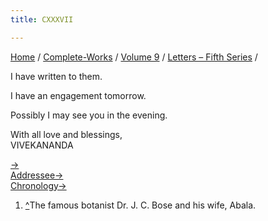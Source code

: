 ```yaml
---
title: CXXXVII

---
```



[Home](../../../index.htm) / [Complete-Works](../../complete_works.htm)
/ [Volume 9](../volume_9_contents.htm) / [Letters – Fifth
Series](letters_fifth_series_contents.htm) /

 I have written to them.

I have an engagement tomorrow.

Possibly I may see you in the evening.

With all love and blessings,  
VIVEKANANDA

[→](138_christina.htm)  
[Addressee→](../../volume_6/epistles_second_series/148_margot.htm)  
[Chronology→](138_christina.htm)



1.  [^](#fn1_1)The famous botanist Dr. J. C. Bose and his wife, Abala.
